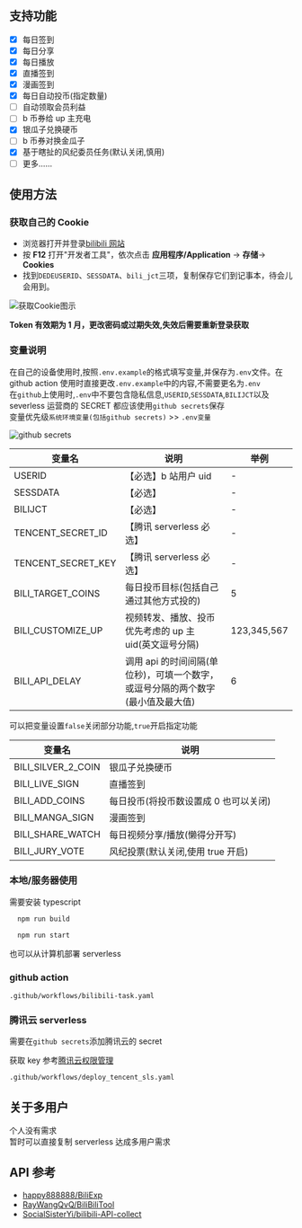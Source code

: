 ## 支持功能

- [x] 每日签到
- [x] 每日分享
- [x] 每日播放
- [x] 直播签到
- [x] 漫画签到
- [x] 每日自动投币(指定数量)
- [ ] 自动领取会员利益
- [ ] b 币券给 up 主充电
- [x] 银瓜子兑换硬币
- [ ] b 币券对换金瓜子
- [x] 基于瞎扯的风纪委员任务(默认关闭,慎用)
- [ ] 更多......

## 使用方法

### 获取自己的 Cookie

- 浏览器打开并登录[bilibili 网站](https://www.bilibili.com/)
- 按 **F12** 打开"开发者工具"，依次点击 **应用程序/Application** -> **存储**-> **Cookies**
- 找到`DEDEUSERID`、`SESSDATA`、`bili_jct`三项，复制保存它们到记事本，待会儿会用到。

![获取Cookie图示](https://cdn.jsdelivr.net/gh/catlair/BiliTools@main/images/get-bilibili-web-cookie.jpg)

**Token 有效期为 1 月，更改密码或过期失效,失效后需要重新登录获取**

### 变量说明

在自己的设备使用时,按照`.env.example`的格式填写变量,并保存为`.env`文件。在 github action 使用时直接更改`.env.example`中的内容,不需要更名为`.env`  
在`github`上使用时,`.env`中不要包含隐私信息,`USERID`,`SESSDATA`,`BILIJCT`以及 severless 运营商的 SECRET 都应该使用`github secrets`保存  
变量优先级`系统环境变量(包括github secrets)` >> `.env变量`

![github secrets](https://cdn.jsdelivr.net/gh/catlair/BiliTools@main/images/secrets.png)

| 变量名             | 说明                                                                            | 举例        |
| ------------------ | ------------------------------------------------------------------------------- | ----------- |
| USERID             | 【必选】b 站用户 uid                                                            | -           |
| SESSDATA           | 【必选】                                                                        | -           |
| BILIJCT            | 【必选】                                                                        | -           |
| TENCENT_SECRET_ID  | 【腾讯 serverless 必选】                                                        | -           |
| TENCENT_SECRET_KEY | 【腾讯 serverless 必选】                                                        | -           |
| BILI_TARGET_COINS  | 每日投币目标(包括自己通过其他方式投的)                                          | 5           |
| BILI_CUSTOMIZE_UP  | 视频转发、播放、投币优先考虑的 up 主 uid(英文逗号分隔)                          | 123,345,567 |
| BILI_API_DELAY     | 调用 api 的时间间隔(单位秒)，可填一个数字，或逗号分隔的两个数字(最小值及最大值) | 6           |

可以把变量设置`false`关闭部分功能,`true`开启指定功能

| 变量名             | 说明                                  |
| ------------------ | ------------------------------------- |
| BILI_SILVER_2_COIN | 银瓜子兑换硬币                        |
| BILI_LIVE_SIGN     | 直播签到                              |
| BILI_ADD_COINS     | 每日投币(将投币数设置成 0 也可以关闭) |
| BILI_MANGA_SIGN    | 漫画签到                              |
| BILI_SHARE_WATCH   | 每日视频分享/播放(懒得分开写)         |
| BILI_JURY_VOTE     | 风纪投票(默认关闭,使用 true 开启)     |

### 本地/服务器使用

需要安装 typescript

```bash
  npm run build
```

```bash
  npm run start
```

也可以从计算机部署 serverless

### github action

`.github/workflows/bilibili-task.yaml`

### 腾讯云 serverless

需要在`github secrets`添加腾讯云的 secret

获取 key 参考[腾讯云权限管理](https://cloud.tencent.com/document/product/583/44786)

`.github/workflows/deploy_tencent_sls.yaml`

## 关于多用户

个人没有需求  
暂时可以直接复制 serverless 达成多用户需求

## API 参考

- [happy888888/BiliExp](https://github.com/happy888888/BiliExp)
- [RayWangQvQ/BiliBiliTool](https://github.com/RayWangQvQ/BiliBiliTool)
- [SocialSisterYi/bilibili-API-collect](https://github.com/SocialSisterYi/bilibili-API-collect)
